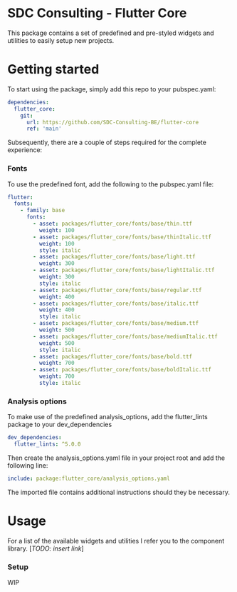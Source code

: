 # SDC Consulting - Flutter Core

This package contains a set of predefined and pre-styled widgets and utilities to easily setup new projects.

# Getting started

To start using the package, simply add this repo to your pubspec.yaml:

```yaml
dependencies:
  flutter_core:
    git:
      url: https://github.com/SDC-Consulting-BE/flutter-core
      ref: 'main'
```

Subsequently, there are a couple of steps required for the complete experience:

### Fonts

To use the predefined font, add the following to the pubspec.yaml file:

```yaml
flutter:
  fonts:
    - family: base
      fonts:
        - asset: packages/flutter_core/fonts/base/thin.ttf
          weight: 100
        - asset: packages/flutter_core/fonts/base/thinItalic.ttf
          weight: 100
          style: italic
        - asset: packages/flutter_core/fonts/base/light.ttf
          weight: 300
        - asset: packages/flutter_core/fonts/base/lightItalic.ttf
          weight: 300
          style: italic
        - asset: packages/flutter_core/fonts/base/regular.ttf
          weight: 400
        - asset: packages/flutter_core/fonts/base/italic.ttf
          weight: 400
          style: italic
        - asset: packages/flutter_core/fonts/base/medium.ttf
          weight: 500
        - asset: packages/flutter_core/fonts/base/mediumItalic.ttf
          weight: 500
          style: italic
        - asset: packages/flutter_core/fonts/base/bold.ttf
          weight: 700
        - asset: packages/flutter_core/fonts/base/boldItalic.ttf
          weight: 700
          style: italic
```

### Analysis options

To make use of the predefined analysis_options, add the flutter_lints package to your dev_dependencies

```yaml
dev_dependencies:
  flutter_lints: ^5.0.0
```

Then create the analysis_options.yaml file in your project root and add the following line:

```yaml
include: package:flutter_core/analysis_options.yaml
```

The imported file contains additional instructions should they be necessary.

# Usage

For a list of the available widgets and utilities I refer you to the component library. [*TODO: insert link*]

### Setup

WIP